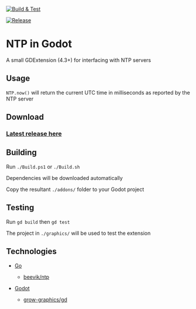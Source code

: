 [![Build & Test](https://github.com/ynot01/ntp-godot-go/actions/workflows/go.yml/badge.svg)](https://github.com/ynot01/ntp-godot-go/actions/workflows/go.yml)

[![Release](https://github.com/ynot01/ntp-godot-go/actions/workflows/release.yml/badge.svg)](https://github.com/ynot01/ntp-godot-go/actions/workflows/release.yml)

# NTP in Godot

A small GDExtension (4.3+) for interfacing with NTP servers

## Usage

`NTP.now()` will return the current UTC time in milliseconds as reported by the NTP server

## Download

### [Latest release here](https://github.com/ynot01/ntp-godot-go/releases/latest/download/addons.zip)

## Building

Run `./Build.ps1` or `./Build.sh`

Dependencies will be downloaded automatically

Copy the resultant `./addons/` folder to your Godot project

## Testing

Run `gd build` then `gd test`

The project in `./graphics/` will be used to test the extension

## Technologies

- [Go](https://go.dev/dl)

  - [beevik/ntp](https://github.com/beevik/ntp)

- [Godot](https://godotengine.org/download)

  - [grow-graphics/gd](https://github.com/grow-graphics/gd)